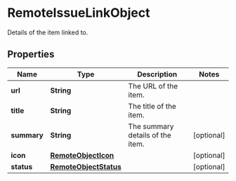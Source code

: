 

# RemoteIssueLinkObject

Details of the item linked to.

## Properties

| Name | Type | Description | Notes |
|------------ | ------------- | ------------- | -------------|
|**url** | **String** | The URL of the item. |  |
|**title** | **String** | The title of the item. |  |
|**summary** | **String** | The summary details of the item. |  [optional] |
|**icon** | [**RemoteObjectIcon**](RemoteObjectIcon.md) |  |  [optional] |
|**status** | [**RemoteObjectStatus**](RemoteObjectStatus.md) |  |  [optional] |



